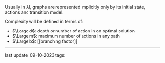 Usually in AI, graphs are represented implicitly only by its initial state, actions and transition model.

Complexity will be defined in terms of:
- $\Large d$: depth or number of action in an optimal solution
- $\Large m$: maximum number of actions in any path
- $\Large b$: [[branching factor]]

---
last update: 09-10-2023
tags:
